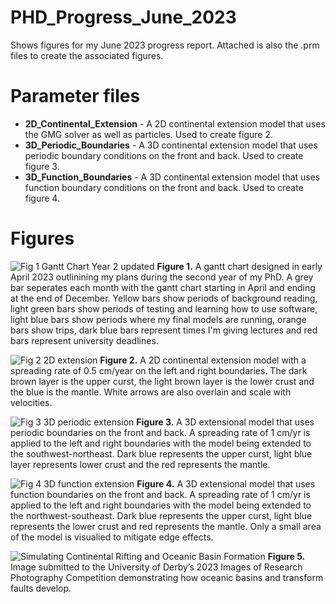 # PHD_Progress_June_2023
Shows figures for my June 2023 progress report. Attached is also the .prm files to create the associated figures.

# Parameter files
- **2D_Continental_Extension** - A 2D continental extension model that uses the GMG solver as well as particles. Used to create figure 2.
- **3D_Periodic_Boundaries** - A 3D continental extension model that uses periodic boundary conditions on the front and back. Used to create figure 3.
- **3D_Function_Boundaries** - A 3D continental extension model that uses function boundary conditions on the front and back. Used to create figure 4.

# Figures

![Fig 1  Gantt Chart Year 2 updated](https://github.com/Lukel13/PHD_Progress_June_2023/assets/95885918/14806592-7f81-43e8-8d2e-ffbbeae96df3)
**Figure 1.** A gantt chart designed in early April 2023 outlinining my plans during the second year of my PhD. A grey bar seperates each month with the gantt chart starting in April and ending at the end of December. Yellow bars show periods of background reading, light green bars show periods of testing and learning how to use software, light blue bars show periods where my final models are running, orange bars show trips, dark blue bars represent times I'm giving lectures and red bars represent university deadlines. 

![Fig 2  2D extension](https://github.com/Lukel13/PHD_Progress_June_2023/assets/95885918/b285495f-ce99-41ae-9e79-ea9fd27c9e6e)
**Figure 2.** A 2D continental extension model with a spreading rate of 0.5 cm/year on the left and right boundaries. The dark brown layer is the upper curst, the light brown layer is the lower crust and the blue is the mantle. White arrows are also overlain and scale with velocities.

![Fig 3  3D periodic extension](https://github.com/Lukel13/PHD_Progress_June_2023/assets/95885918/d44e4960-2fd9-4122-8a55-6ff5a764e5ee)
**Figure 3.** A 3D extensional model that uses periodic boundaries on the front and back. A spreading rate of 1 cm/yr is applied to the left and right boundaries with the model being extended to the southwest-northeast. Dark blue represents the upper curst, light blue layer represents lower crust and the red represents the mantle.

![Fig 4  3D function extension](https://github.com/Lukel13/PHD_Progress_June_2023/assets/95885918/a3131f79-771d-41a1-ac34-0e3c7412ce4b)
**Figure 4.** A 3D extensional model that uses function boundaries on the front and back. A spreading rate of 1 cm/yr is applied to the left and right boundaries with the model being extended to the northwest-southeast. Dark blue represents the upper curst, light blue represents the lower crust and red represents the mantle. Only a small area of the model is visualied to mitigate edge effects.

![Simulating Continental Rifting and Oceanic Basin Formation](https://github.com/Lukel13/PHD_Progress_June_2023/assets/95885918/1af7bc7c-da4a-4427-ba0b-c4d0a7b1f4ef)
**Figure 5.** Image submitted to the University of Derby’s 2023 Images of Research Photography Competition demonstrating how oceanic basins and transform faults develop.

